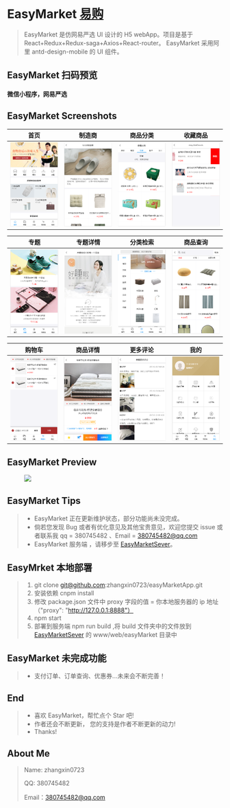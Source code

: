 # EasyMarket [易购](https://github.com/zhangxin0723/easyMarketApp)

> ​EasyMarket 是仿网易严选 UI 设计的 H5 webApp。项目是基于 React+Redux+Redux-saga+Axios+React-router。
> ​EasyMarket 采用阿里 antd-design-mobile 的 UI 组件。

## EasyMarket 扫码预览

#### 微信小程序，网易严选



## EasyMarket Screenshots

|         首页         |        制造商         |         商品分类         |         收藏商品         |
| :------------------: | :-------------------: | :----------------------: | :----------------------: |
| ![](./imgs/home.png) | ![](./imgs/brand.png) | ![](./imgs/category.png) | ![](./imgs/likeList.png) |

|         专题          |          专题详情           |            分类检索            |          商品查询           |
| :-------------------: | :-------------------------: | :----------------------------: | :-------------------------: |
| ![](./imgs/topic.png) | ![](./imgs/topicDetail.png) | ![](./imgs/categorySearch.png) | ![](./imgs/goodsSearch.png) |

|        购物车        |          商品详情           |        更多评论         |         我的         |
| :------------------: | :-------------------------: | :---------------------: | :------------------: |
| ![](./imgs/cart.png) | ![](./imgs/goodsDetail.png) | ![](./imgs/comment.png) | ![](./imgs/mine.png) |

## EasyMarket Preview

<figure class="third">
    <img src="./imgs/EasyMarket.gif" width="320"/>
</figure>

## EasyMarket Tips

> - EasyMarket 正在更新维护状态，部分功能尚未没完成。
> - 倘若您发现 Bug 或者有优化意见及其他宝贵意见，欢迎您提交 issue 或者联系我 qq = 380745482 、Email = 380745482@qq.com
> - EasyMarket 服务端 ，请移步至 [EasyMarketSever](https://github.com/zhangxin0723/easyMarketApp)。

## EasyMrket 本地部署

> 1. git clone git@github.com:zhangxin0723/easyMarketApp.git
> 2. 安装依赖 cnpm install
> 3. 修改 package.json 文件中 proxy 字段的值 = 你本地服务器的 ip 地址 （"proxy": "http://127.0.0.1:8888"）
> 5. npm start
> 6. 部署到服务端 npm run build ,将 build 文件夹中的文件放到 [EasyMarketSever](https://github.com/zhangxin0723/easyMarketApp) 的 www/web/easyMarket 目录中

## EasyMarket 未完成功能

> - 支付订单、订单查询、优惠券...未来会不断完善！

## End

> - 喜欢 EasyMarket，帮忙点个 Star 吧!
> - 作者还会不断更新， 您的支持是作者不断更新的动力!
> - Thanks!

## About Me

> Name: zhangxin0723
>
> QQ: 380745482
>
> Email：380745482@qq.com
